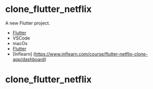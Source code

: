 # clone_flutter_netflix

A new Flutter project.


- [Flutter](https://docs.flutter.dev/get-started/install/macos)
- VSCode
- macOs
- [Flutter](https://docs.flutter.dev/get-started/install/macos)
- [Inflearn] (https://www.inflearn.com/course/flutter-netflix-clone-app/dashboard)


# clone_flutter_netflix